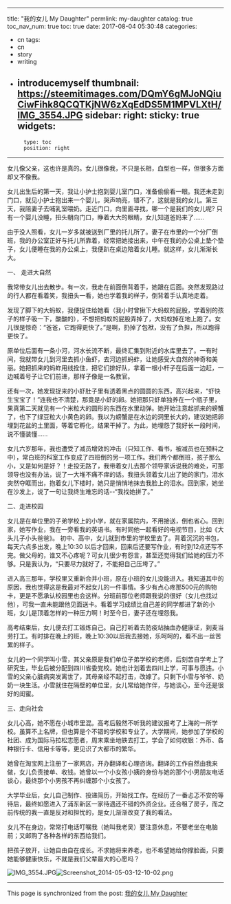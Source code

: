 
---
title: "我的女儿 My Daughter"
permlink: my-daughter
catalog: true
toc_nav_num: true
toc: true
date: 2017-08-04 05:30:48
categories:
- cn
tags:
- cn
- story
- writing
- introducemyself
thumbnail: https://steemitimages.com/DQmY6gMJoNQiuCiwFihk8QCQTKjNW6zXqEdDS5M1MPVLXtH/IMG_3554.JPG
sidebar:
    right:
        sticky: true
widgets:
    -
        type: toc
        position: right
---


女儿像父亲，这也许是真的。女儿很像我，不只是长相，血型也一样，但很多方面却又不像我。

女儿出生后的第一天，我让小护士抱到婴儿室门口，准备偷偷看一眼。我还未走到门口，就见小护士抱出来一个婴儿，哭声响亮，错不了，这就是我的女儿。第三天，我陪妻子去哺乳室喂奶。走近门口，向里面寻找，哪一个是我们的女儿呢? 只有一个婴儿没睡，扭头朝向门口，睁着大大的眼睛，女儿知道爸妈来了……

由于没人照看，女儿一岁多就被送到厂里的托儿所了。妻子在市里的一个分厂倒班，我的办公室正好与托儿所靠着，经常把她接出来，中午在我的办公桌上垫个垫子，女儿便睡在我的办公桌上，我便趴在桌边陪着女儿睡。就这样，女儿渐渐长大。

一、	走进大自然

我常带女儿出去散步。有一次，我走在前面倒背着手，她跟在后面。突然发现路过的行人都在看着笑，我扭头一看，她也学着我的样子，倒背着手认真地走着。

发现了脚下的大蚂蚁，我便捉住给她看（我小时曾揪下大蚂蚁的屁股，学着别的孩子的样子吸一下，酸酸的），不想把蚂蚁的屁股弄掉了，大蚂蚁掉在地上跑了。女儿很是惊奇：“爸爸，它跑得更快了。”是啊，扔掉了包袱，没有了负担，所以跑得更快了。

原单位后面有一条小河，河水长流不断，最终汇集到附近的水库里去了。一有时间，我就带女儿到河里去抓小鱼虾，去河边抓蚂蚱，让她感受大自然的神奇和美丽。她把抓来的蚂蚱用线拴住，把它们排好队，拿着一根小杆子在后面一边赶，一边喊着号子让它们前进，那样子像是一名教官。

还有一次，她发现捉来的小虾肚子里有透着黑点的圆圆的东西，高兴起来，“虾快生宝宝了！”连我也不清楚，那竟是小虾的卵。她把那只虾单独养在一个瓶子里，果真第二天就见有一个米粒大的圆形的东西在水里动弹。她开始注意起抓来的螃蟹了，也下了绿豆粒大小黄色的卵。我以为螃蟹是在水边的洞里长大的，建议她把卵埋到花盆的土里面，等着它孵化，结果干掉了。为此，她埋怨了我好长一段时间，说不懂装懂……

女儿六岁那年，我也遭受了减员增效的冲击（只知工作、看书，被减员也在预料之中），常白班的科室工作变成了四班倒的另一项工作。我们两个都倒班，孩子那么小，又是如何是好？！走投无路了，我带着女儿去那个领导家诉说我的难处，可那领导也没有办法，说了一大堆不痛不痒的话。我扭头领着女儿出了她的家门，泪水突然夺眶而出，抱着女儿下楼时，她只是悄悄地抹去我脸上的泪水。回到家，她坐在沙发上，说了一句让我终生难忘的话--“我找她拼了。”

二、走进校园

女儿是在单位里的子弟学校上的小学，就在家属院内，不用接送，倒也省心。回到家，她写作业，我在一旁看我的英语书。有时同他一起看好的电视节目，比如《大头儿子小头爸爸》。 初中、高中，女儿就到市里的学校里去了。背着沉沉的书包，每天六点多出发，晚上10:30 以后才回来，回来后还要写作业，有时到12点还写不完。做父母的，谁又不心疼呢？可女儿很少有怨言，甚至还觉得我们给她的压力不够。只是我认为，“只要尽力就好了，不能把自己压垮了。”


进入高三那年，学校里又重新合并小班，原在小班的女儿没能进入。我知道其中的原因，我也觉得这是我最对不起女儿的一件事情。多少有点心疼那500元的购物卡，更是不愿承认校园里也会这样。分班前那位老师跟我说的很好（女儿也找过他），可我一直未能跟他见面送卡。看着学习成绩比自己差的同学都进了新的小班，女儿是顶着怎样的一种压力啊！时至今日，妻子还在埋怨我。

高考结束后，女儿便去打工锻炼自己。自己打听着去防疫站抽血办健康证，到麦当劳打工。有时排在晚上的班，晚上10:30以后我去接她，乐呵呵的，看不出一丝苦累的样子。

女儿的一个同学叫小雪，其父亲原是我们单位子弟学校的老师，后刻苦自学考上了研究生，毕业后被分配到四川省委党校。她也计划着去四川上学，可事与愿违。小雪的父亲心脏病突发离世了，其母亲经不起打击，改嫁了。只剩下小雪与爷爷、奶奶一块生活。小雪就住在隔壁的单位里，女儿常给她作伴，与她谈心，至今还是很好的闺蜜。

三、走向社会

女儿心高，她不愿在小城市里混。高考后毅然不听我的建议报考了上海的一所学校。虽算不上名牌，但也算是个不错的学校和专业了。大学期间，她参加了学校的社团、成为国际马拉松志愿者，周末乘坐地铁去打工，学会了如何收银：外币、各种银行卡、信用卡等等，更见识了大都市的繁华。

她曾在淘宝网上注册了一家网店，开办翻译和心理咨询。翻译的工作自然由我来做，女儿负责接单、收钱。她曾以一个小女孩小姨的身份与她的那个小男朋友电话谈心，最终那个小男孩不再纠缠那个小女孩了。

大学毕业后，女儿自己制作、投递简历，开始找工作。在经历了一番忐忑不安的等待后，最终如愿进入了浦东新区一家待遇还不错的外资企业。还合租了房子，而之前传统的我一直是反对和担忧的，是女儿渐渐改变了我的看法。

女儿不在身边，常常打电话叮嘱我（她叫我老吴）要注意休息，不要老坐在电脑前；又邮购了各种各样的东西给我们。

把孩子放开，让她自由自在成长。不求她将来养老，也不希望她给你撑脸面，只要她能够健康快乐，不就是我们父辈最大的心愿吗？

![IMG_3554.JPG](https://steemitimages.com/DQmY6gMJoNQiuCiwFihk8QCQTKjNW6zXqEdDS5M1MPVLXtH/IMG_3554.JPG)![Screenshot_2014-05-03-12-10-02.png](https://steemitimages.com/DQmcUN98xVhNTkjV6iWdar7YzaZ4yrAxnTqeBLHjBp38XEE/Screenshot_2014-05-03-12-10-02.png)

- - -

This page is synchronized from the post: [我的女儿 My Daughter](https://steemit.com/@bring/my-daughter)
